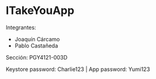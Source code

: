 # ITakeYouApp
Integrantes: 
- Joaquín Cárcamo
- Pablo Castañeda

Sección: PGY4121-003D

Keystore password: Charlie123 | App password: Yumi123
